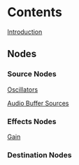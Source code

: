 # Contents

[Introduction](./intro)

## Nodes

### Source Nodes

[Oscillators](./oscillators)

[Audio Buffer Sources](./audio-buffer-sources)

### Effects Nodes

[Gain](./gain)



### Destination Nodes

